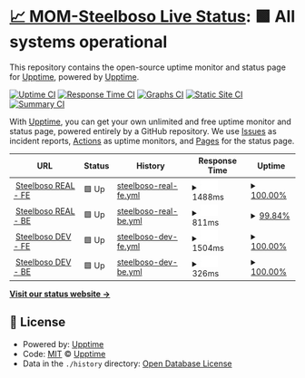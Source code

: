 # [📈 MOM-Steelboso Live Status](https://demo.upptime.js.org): <!--live status--> **🟩 All systems operational**

This repository contains the open-source uptime monitor and status page for [Upptime](https://upptime.js.org), powered by [Upptime](https://github.com/upptime/upptime).

[![Uptime CI](https://github.com/upptime/upptime/workflows/Uptime%20CI/badge.svg)](https://github.com/upptime/upptime/actions?query=workflow%3A%22Uptime+CI%22)
[![Response Time CI](https://github.com/upptime/upptime/workflows/Response%20Time%20CI/badge.svg)](https://github.com/upptime/upptime/actions?query=workflow%3A%22Response+Time+CI%22)
[![Graphs CI](https://github.com/upptime/upptime/workflows/Graphs%20CI/badge.svg)](https://github.com/upptime/upptime/actions?query=workflow%3A%22Graphs+CI%22)
[![Static Site CI](https://github.com/upptime/upptime/workflows/Static%20Site%20CI/badge.svg)](https://github.com/upptime/upptime/actions?query=workflow%3A%22Static+Site+CI%22)
[![Summary CI](https://github.com/upptime/upptime/workflows/Summary%20CI/badge.svg)](https://github.com/upptime/upptime/actions?query=workflow%3A%22Summary+CI%22)

With [Upptime](https://upptime.js.org), you can get your own unlimited and free uptime monitor and status page, powered entirely by a GitHub repository. We use [Issues](https://github.com/upptime/upptime/issues) as incident reports, [Actions](https://github.com/upptime/upptime/actions) as uptime monitors, and [Pages](https://demo.upptime.js.org) for the status page.

<!--start: status pages-->
<!-- This summary is generated by Upptime (https://github.com/upptime/upptime) -->
<!-- Do not edit this manually, your changes will be overwritten -->
<!-- prettier-ignore -->
| URL | Status | History | Response Time | Uptime |
| --- | ------ | ------- | ------------- | ------ |
| <img alt="" src="https://favicons.githubusercontent.com/steelboso.com" height="13"> [Steelboso REAL - FE](https://steelboso.com) | 🟩 Up | [steelboso-real-fe.yml](https://github.com/MarketOfMaterial/mom-steelboso-monitor/commits/HEAD/history/steelboso-real-fe.yml) | <details><summary><img alt="Response time graph" src="./graphs/steelboso-real-fe/response-time-week.png" height="20"> 1488ms</summary><br><a href="https://demo.upptime.js.org/history/steelboso-real-fe"><img alt="Response time 1381" src="https://img.shields.io/endpoint?url=https%3A%2F%2Fraw.githubusercontent.com%2FMarketOfMaterial%2Fmom-steelboso-monitor%2FHEAD%2Fapi%2Fsteelboso-real-fe%2Fresponse-time.json"></a><br><a href="https://demo.upptime.js.org/history/steelboso-real-fe"><img alt="24-hour response time 1146" src="https://img.shields.io/endpoint?url=https%3A%2F%2Fraw.githubusercontent.com%2FMarketOfMaterial%2Fmom-steelboso-monitor%2FHEAD%2Fapi%2Fsteelboso-real-fe%2Fresponse-time-day.json"></a><br><a href="https://demo.upptime.js.org/history/steelboso-real-fe"><img alt="7-day response time 1488" src="https://img.shields.io/endpoint?url=https%3A%2F%2Fraw.githubusercontent.com%2FMarketOfMaterial%2Fmom-steelboso-monitor%2FHEAD%2Fapi%2Fsteelboso-real-fe%2Fresponse-time-week.json"></a><br><a href="https://demo.upptime.js.org/history/steelboso-real-fe"><img alt="30-day response time 1402" src="https://img.shields.io/endpoint?url=https%3A%2F%2Fraw.githubusercontent.com%2FMarketOfMaterial%2Fmom-steelboso-monitor%2FHEAD%2Fapi%2Fsteelboso-real-fe%2Fresponse-time-month.json"></a><br><a href="https://demo.upptime.js.org/history/steelboso-real-fe"><img alt="1-year response time 1381" src="https://img.shields.io/endpoint?url=https%3A%2F%2Fraw.githubusercontent.com%2FMarketOfMaterial%2Fmom-steelboso-monitor%2FHEAD%2Fapi%2Fsteelboso-real-fe%2Fresponse-time-year.json"></a></details> | <details><summary><a href="https://demo.upptime.js.org/history/steelboso-real-fe">100.00%</a></summary><a href="https://demo.upptime.js.org/history/steelboso-real-fe"><img alt="All-time uptime 100.00%" src="https://img.shields.io/endpoint?url=https%3A%2F%2Fraw.githubusercontent.com%2FMarketOfMaterial%2Fmom-steelboso-monitor%2FHEAD%2Fapi%2Fsteelboso-real-fe%2Fuptime.json"></a><br><a href="https://demo.upptime.js.org/history/steelboso-real-fe"><img alt="24-hour uptime 100.00%" src="https://img.shields.io/endpoint?url=https%3A%2F%2Fraw.githubusercontent.com%2FMarketOfMaterial%2Fmom-steelboso-monitor%2FHEAD%2Fapi%2Fsteelboso-real-fe%2Fuptime-day.json"></a><br><a href="https://demo.upptime.js.org/history/steelboso-real-fe"><img alt="7-day uptime 100.00%" src="https://img.shields.io/endpoint?url=https%3A%2F%2Fraw.githubusercontent.com%2FMarketOfMaterial%2Fmom-steelboso-monitor%2FHEAD%2Fapi%2Fsteelboso-real-fe%2Fuptime-week.json"></a><br><a href="https://demo.upptime.js.org/history/steelboso-real-fe"><img alt="30-day uptime 100.00%" src="https://img.shields.io/endpoint?url=https%3A%2F%2Fraw.githubusercontent.com%2FMarketOfMaterial%2Fmom-steelboso-monitor%2FHEAD%2Fapi%2Fsteelboso-real-fe%2Fuptime-month.json"></a><br><a href="https://demo.upptime.js.org/history/steelboso-real-fe"><img alt="1-year uptime 100.00%" src="https://img.shields.io/endpoint?url=https%3A%2F%2Fraw.githubusercontent.com%2FMarketOfMaterial%2Fmom-steelboso-monitor%2FHEAD%2Fapi%2Fsteelboso-real-fe%2Fuptime-year.json"></a></details>
| <img alt="" src="https://favicons.githubusercontent.com/api.steelboso.com" height="13"> [Steelboso REAL - BE](https://api.steelboso.com/api/status/) | 🟩 Up | [steelboso-real-be.yml](https://github.com/MarketOfMaterial/mom-steelboso-monitor/commits/HEAD/history/steelboso-real-be.yml) | <details><summary><img alt="Response time graph" src="./graphs/steelboso-real-be/response-time-week.png" height="20"> 811ms</summary><br><a href="https://demo.upptime.js.org/history/steelboso-real-be"><img alt="Response time 783" src="https://img.shields.io/endpoint?url=https%3A%2F%2Fraw.githubusercontent.com%2FMarketOfMaterial%2Fmom-steelboso-monitor%2FHEAD%2Fapi%2Fsteelboso-real-be%2Fresponse-time.json"></a><br><a href="https://demo.upptime.js.org/history/steelboso-real-be"><img alt="24-hour response time 643" src="https://img.shields.io/endpoint?url=https%3A%2F%2Fraw.githubusercontent.com%2FMarketOfMaterial%2Fmom-steelboso-monitor%2FHEAD%2Fapi%2Fsteelboso-real-be%2Fresponse-time-day.json"></a><br><a href="https://demo.upptime.js.org/history/steelboso-real-be"><img alt="7-day response time 811" src="https://img.shields.io/endpoint?url=https%3A%2F%2Fraw.githubusercontent.com%2FMarketOfMaterial%2Fmom-steelboso-monitor%2FHEAD%2Fapi%2Fsteelboso-real-be%2Fresponse-time-week.json"></a><br><a href="https://demo.upptime.js.org/history/steelboso-real-be"><img alt="30-day response time 794" src="https://img.shields.io/endpoint?url=https%3A%2F%2Fraw.githubusercontent.com%2FMarketOfMaterial%2Fmom-steelboso-monitor%2FHEAD%2Fapi%2Fsteelboso-real-be%2Fresponse-time-month.json"></a><br><a href="https://demo.upptime.js.org/history/steelboso-real-be"><img alt="1-year response time 783" src="https://img.shields.io/endpoint?url=https%3A%2F%2Fraw.githubusercontent.com%2FMarketOfMaterial%2Fmom-steelboso-monitor%2FHEAD%2Fapi%2Fsteelboso-real-be%2Fresponse-time-year.json"></a></details> | <details><summary><a href="https://demo.upptime.js.org/history/steelboso-real-be">99.84%</a></summary><a href="https://demo.upptime.js.org/history/steelboso-real-be"><img alt="All-time uptime 99.72%" src="https://img.shields.io/endpoint?url=https%3A%2F%2Fraw.githubusercontent.com%2FMarketOfMaterial%2Fmom-steelboso-monitor%2FHEAD%2Fapi%2Fsteelboso-real-be%2Fuptime.json"></a><br><a href="https://demo.upptime.js.org/history/steelboso-real-be"><img alt="24-hour uptime 98.89%" src="https://img.shields.io/endpoint?url=https%3A%2F%2Fraw.githubusercontent.com%2FMarketOfMaterial%2Fmom-steelboso-monitor%2FHEAD%2Fapi%2Fsteelboso-real-be%2Fuptime-day.json"></a><br><a href="https://demo.upptime.js.org/history/steelboso-real-be"><img alt="7-day uptime 99.84%" src="https://img.shields.io/endpoint?url=https%3A%2F%2Fraw.githubusercontent.com%2FMarketOfMaterial%2Fmom-steelboso-monitor%2FHEAD%2Fapi%2Fsteelboso-real-be%2Fuptime-week.json"></a><br><a href="https://demo.upptime.js.org/history/steelboso-real-be"><img alt="30-day uptime 99.96%" src="https://img.shields.io/endpoint?url=https%3A%2F%2Fraw.githubusercontent.com%2FMarketOfMaterial%2Fmom-steelboso-monitor%2FHEAD%2Fapi%2Fsteelboso-real-be%2Fuptime-month.json"></a><br><a href="https://demo.upptime.js.org/history/steelboso-real-be"><img alt="1-year uptime 99.72%" src="https://img.shields.io/endpoint?url=https%3A%2F%2Fraw.githubusercontent.com%2FMarketOfMaterial%2Fmom-steelboso-monitor%2FHEAD%2Fapi%2Fsteelboso-real-be%2Fuptime-year.json"></a></details>
| <img alt="" src="https://favicons.githubusercontent.com/dev.steelboso.com" height="13"> [Steelboso DEV - FE](https://dev.steelboso.com) | 🟩 Up | [steelboso-dev-fe.yml](https://github.com/MarketOfMaterial/mom-steelboso-monitor/commits/HEAD/history/steelboso-dev-fe.yml) | <details><summary><img alt="Response time graph" src="./graphs/steelboso-dev-fe/response-time-week.png" height="20"> 1504ms</summary><br><a href="https://demo.upptime.js.org/history/steelboso-dev-fe"><img alt="Response time 1365" src="https://img.shields.io/endpoint?url=https%3A%2F%2Fraw.githubusercontent.com%2FMarketOfMaterial%2Fmom-steelboso-monitor%2FHEAD%2Fapi%2Fsteelboso-dev-fe%2Fresponse-time.json"></a><br><a href="https://demo.upptime.js.org/history/steelboso-dev-fe"><img alt="24-hour response time 1099" src="https://img.shields.io/endpoint?url=https%3A%2F%2Fraw.githubusercontent.com%2FMarketOfMaterial%2Fmom-steelboso-monitor%2FHEAD%2Fapi%2Fsteelboso-dev-fe%2Fresponse-time-day.json"></a><br><a href="https://demo.upptime.js.org/history/steelboso-dev-fe"><img alt="7-day response time 1504" src="https://img.shields.io/endpoint?url=https%3A%2F%2Fraw.githubusercontent.com%2FMarketOfMaterial%2Fmom-steelboso-monitor%2FHEAD%2Fapi%2Fsteelboso-dev-fe%2Fresponse-time-week.json"></a><br><a href="https://demo.upptime.js.org/history/steelboso-dev-fe"><img alt="30-day response time 1368" src="https://img.shields.io/endpoint?url=https%3A%2F%2Fraw.githubusercontent.com%2FMarketOfMaterial%2Fmom-steelboso-monitor%2FHEAD%2Fapi%2Fsteelboso-dev-fe%2Fresponse-time-month.json"></a><br><a href="https://demo.upptime.js.org/history/steelboso-dev-fe"><img alt="1-year response time 1365" src="https://img.shields.io/endpoint?url=https%3A%2F%2Fraw.githubusercontent.com%2FMarketOfMaterial%2Fmom-steelboso-monitor%2FHEAD%2Fapi%2Fsteelboso-dev-fe%2Fresponse-time-year.json"></a></details> | <details><summary><a href="https://demo.upptime.js.org/history/steelboso-dev-fe">100.00%</a></summary><a href="https://demo.upptime.js.org/history/steelboso-dev-fe"><img alt="All-time uptime 99.83%" src="https://img.shields.io/endpoint?url=https%3A%2F%2Fraw.githubusercontent.com%2FMarketOfMaterial%2Fmom-steelboso-monitor%2FHEAD%2Fapi%2Fsteelboso-dev-fe%2Fuptime.json"></a><br><a href="https://demo.upptime.js.org/history/steelboso-dev-fe"><img alt="24-hour uptime 100.00%" src="https://img.shields.io/endpoint?url=https%3A%2F%2Fraw.githubusercontent.com%2FMarketOfMaterial%2Fmom-steelboso-monitor%2FHEAD%2Fapi%2Fsteelboso-dev-fe%2Fuptime-day.json"></a><br><a href="https://demo.upptime.js.org/history/steelboso-dev-fe"><img alt="7-day uptime 100.00%" src="https://img.shields.io/endpoint?url=https%3A%2F%2Fraw.githubusercontent.com%2FMarketOfMaterial%2Fmom-steelboso-monitor%2FHEAD%2Fapi%2Fsteelboso-dev-fe%2Fuptime-week.json"></a><br><a href="https://demo.upptime.js.org/history/steelboso-dev-fe"><img alt="30-day uptime 100.00%" src="https://img.shields.io/endpoint?url=https%3A%2F%2Fraw.githubusercontent.com%2FMarketOfMaterial%2Fmom-steelboso-monitor%2FHEAD%2Fapi%2Fsteelboso-dev-fe%2Fuptime-month.json"></a><br><a href="https://demo.upptime.js.org/history/steelboso-dev-fe"><img alt="1-year uptime 99.83%" src="https://img.shields.io/endpoint?url=https%3A%2F%2Fraw.githubusercontent.com%2FMarketOfMaterial%2Fmom-steelboso-monitor%2FHEAD%2Fapi%2Fsteelboso-dev-fe%2Fuptime-year.json"></a></details>
| <img alt="" src="https://favicons.githubusercontent.com/dev.steelboso.com" height="13"> [Steelboso DEV - BE](https://dev.steelboso.com/api/status/) | 🟩 Up | [steelboso-dev-be.yml](https://github.com/MarketOfMaterial/mom-steelboso-monitor/commits/HEAD/history/steelboso-dev-be.yml) | <details><summary><img alt="Response time graph" src="./graphs/steelboso-dev-be/response-time-week.png" height="20"> 326ms</summary><br><a href="https://demo.upptime.js.org/history/steelboso-dev-be"><img alt="Response time 300" src="https://img.shields.io/endpoint?url=https%3A%2F%2Fraw.githubusercontent.com%2FMarketOfMaterial%2Fmom-steelboso-monitor%2FHEAD%2Fapi%2Fsteelboso-dev-be%2Fresponse-time.json"></a><br><a href="https://demo.upptime.js.org/history/steelboso-dev-be"><img alt="24-hour response time 269" src="https://img.shields.io/endpoint?url=https%3A%2F%2Fraw.githubusercontent.com%2FMarketOfMaterial%2Fmom-steelboso-monitor%2FHEAD%2Fapi%2Fsteelboso-dev-be%2Fresponse-time-day.json"></a><br><a href="https://demo.upptime.js.org/history/steelboso-dev-be"><img alt="7-day response time 326" src="https://img.shields.io/endpoint?url=https%3A%2F%2Fraw.githubusercontent.com%2FMarketOfMaterial%2Fmom-steelboso-monitor%2FHEAD%2Fapi%2Fsteelboso-dev-be%2Fresponse-time-week.json"></a><br><a href="https://demo.upptime.js.org/history/steelboso-dev-be"><img alt="30-day response time 304" src="https://img.shields.io/endpoint?url=https%3A%2F%2Fraw.githubusercontent.com%2FMarketOfMaterial%2Fmom-steelboso-monitor%2FHEAD%2Fapi%2Fsteelboso-dev-be%2Fresponse-time-month.json"></a><br><a href="https://demo.upptime.js.org/history/steelboso-dev-be"><img alt="1-year response time 300" src="https://img.shields.io/endpoint?url=https%3A%2F%2Fraw.githubusercontent.com%2FMarketOfMaterial%2Fmom-steelboso-monitor%2FHEAD%2Fapi%2Fsteelboso-dev-be%2Fresponse-time-year.json"></a></details> | <details><summary><a href="https://demo.upptime.js.org/history/steelboso-dev-be">100.00%</a></summary><a href="https://demo.upptime.js.org/history/steelboso-dev-be"><img alt="All-time uptime 99.77%" src="https://img.shields.io/endpoint?url=https%3A%2F%2Fraw.githubusercontent.com%2FMarketOfMaterial%2Fmom-steelboso-monitor%2FHEAD%2Fapi%2Fsteelboso-dev-be%2Fuptime.json"></a><br><a href="https://demo.upptime.js.org/history/steelboso-dev-be"><img alt="24-hour uptime 100.00%" src="https://img.shields.io/endpoint?url=https%3A%2F%2Fraw.githubusercontent.com%2FMarketOfMaterial%2Fmom-steelboso-monitor%2FHEAD%2Fapi%2Fsteelboso-dev-be%2Fuptime-day.json"></a><br><a href="https://demo.upptime.js.org/history/steelboso-dev-be"><img alt="7-day uptime 100.00%" src="https://img.shields.io/endpoint?url=https%3A%2F%2Fraw.githubusercontent.com%2FMarketOfMaterial%2Fmom-steelboso-monitor%2FHEAD%2Fapi%2Fsteelboso-dev-be%2Fuptime-week.json"></a><br><a href="https://demo.upptime.js.org/history/steelboso-dev-be"><img alt="30-day uptime 99.95%" src="https://img.shields.io/endpoint?url=https%3A%2F%2Fraw.githubusercontent.com%2FMarketOfMaterial%2Fmom-steelboso-monitor%2FHEAD%2Fapi%2Fsteelboso-dev-be%2Fuptime-month.json"></a><br><a href="https://demo.upptime.js.org/history/steelboso-dev-be"><img alt="1-year uptime 99.77%" src="https://img.shields.io/endpoint?url=https%3A%2F%2Fraw.githubusercontent.com%2FMarketOfMaterial%2Fmom-steelboso-monitor%2FHEAD%2Fapi%2Fsteelboso-dev-be%2Fuptime-year.json"></a></details>

<!--end: status pages-->

[**Visit our status website →**](https://demo.upptime.js.org)

## 📄 License

- Powered by: [Upptime](https://github.com/upptime/upptime)
- Code: [MIT](./LICENSE) © [Upptime](https://upptime.js.org)
- Data in the `./history` directory: [Open Database License](https://opendatacommons.org/licenses/odbl/1-0/)

